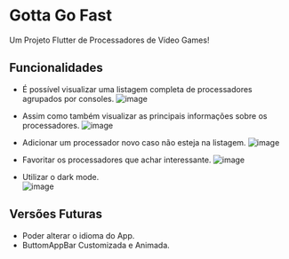 # Gotta Go Fast

Um Projeto Flutter de Processadores de Vídeo Games!

## Funcionalidades
  - É possível visualizar uma listagem completa de processadores agrupados por consoles.
![image](https://user-images.githubusercontent.com/42506011/80232418-42c2cd80-862b-11ea-9d50-38b38788695b.png)

  - Assim como também visualizar as principais informações sobre os processadores.
  ![image](https://user-images.githubusercontent.com/42506011/80232648-9c2afc80-862b-11ea-8992-fed6a7599aa5.png)

  - Adicionar um processador novo caso não esteja na listagem.
![image](https://user-images.githubusercontent.com/42506011/80232834-eb712d00-862b-11ea-9b30-1aeebcaa7b21.png)

  - Favoritar os processadores que achar interessante.
![image](https://user-images.githubusercontent.com/42506011/80232875-fdeb6680-862b-11ea-8600-38553a167dae.png)
  - Utilizar o dark mode.                                                     
  ![image](https://user-images.githubusercontent.com/42506011/80233019-368b4000-862c-11ea-80a5-d9b69f38ecdb.png)

## Versões Futuras

  - Poder alterar o idioma do App.
  - ButtomAppBar Customizada e Animada.
